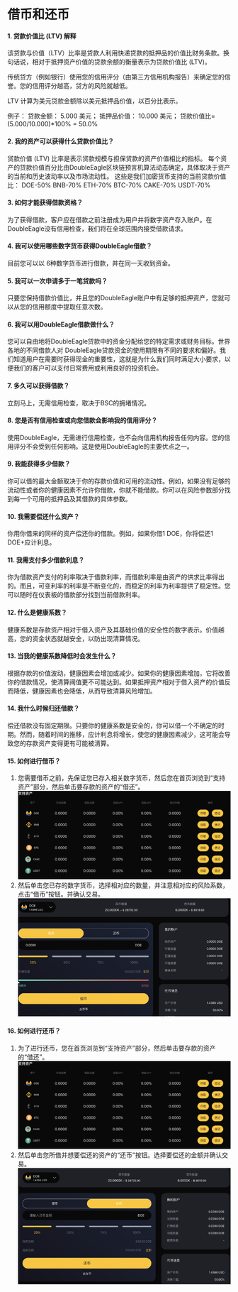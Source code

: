 # 借币和还币

#### 1. 贷款价值比 (LTV) 解释
该贷款与价值（LTV）比率是贷款人利用快递贷款的抵押品的价值比财务条款。换句话说，相对于抵押资产价值的贷款余额的衡量表示为贷款价值比 (LTV)。   

传统贷方（例如银行）使用您的信用评分（由第三方信用机构报告）来确定您的信誉。您的信用评分越高，贷方的风险就越低。   

LTV 计算为美元贷款金额除以美元抵押品价值，以百分比表示。

例子：
贷款金额：  5.000 美元；
抵押品价值： 10.000 美元；
贷款价值比= ($5.000/$10.000)*100% = 50.0%

#### 2. 我的资产可以获得什么贷款价值比？
贷款价值 (LTV) 比率是表示贷款规模与担保贷款的资产价值相比的指标。
每个资产的贷款价值百分比由DoubleEagle区块链预言机算法动态确定，具体取决于资产的当前和历史波动率以及市场流动性。
这些是我们加密货币支持的当前贷款价值比：
DOE-50%
BNB-70%
ETH-70%
BTC-70%
CAKE-70%
USDT-70%

#### 3. 如何才能获得借款资格？
为了获得借款，客户应在借款之前注册成为用户并将数字资产存入账户。在DoubleEagle没有信用检查，我们将在全球范围内接受借款请求。  

#### 4. 我可以使用哪些数字货币获得DoubleEagle借款？
目前您可以以 6种数字货币进行借款，并在同一天收到资金。

#### 5. 我可以一次申请多于一笔贷款吗？
只要您保持借款价值比，并且您的DoubleEagle账户中有足够的抵押资产，您就可以从您的信用额度中提取任意次数。  

#### 6. 我可以用DoubleEagle借款做什么？
您可以自由地将DoubleEagle贷款中的资金分配给您的特定需求或财务目标。世界各地的不同借款人对 DoubleEagle贷款资金的使用期限有不同的要求和偏好。我们知道用户在需要时获得现金的重要性，这就是为什么我们同时满足大小要求，以便我们的客户可以支付日常费用或利用良好的投资机会。

#### 7. 多久可以获得借款？
立刻马上，无需信用检查，取决于BSC的拥堵情况。

#### 8. 您是否有信用检查或向您借款会影响我的信用评分？
使用DoubleEagle，无需进行信用检查，也不会向信用机构报告任何内容。您的信用评分不会受到任何影响。这是使用DoubleEagle的主要优点之一。   

#### 9. 我能获得多少借款？
你可以借的最大金额取决于你的存款价值和可用的流动性。例如，如果没有足够的流动性或者你的健康因素不允许你借款，你就不能借款。你可以在风险参数部分找到每一个可用的抵押品及其借款的具体参数。

#### 10. 我需要偿还什么资产？
你用你借来的同样的资产偿还你的借款。例如，如果你借1 DOE，你将偿还1 DOE+应计利息。   

#### 11. 我需支付多少借款利息？
你为借款资产支付的利率取决于借款利率，而借款利率是由资产的供求比率得出的。而且，可变利率的利率是不断变化的，而稳定的利率为利率提供了稳定性。您可以随时在仪表板的借款部分找到当前借款利率。

#### 12. 什么是健康系数？
健康系数是存款资产相对于借入资产及其基础价值的安全性的数字表示。价值越高，您的资金状态就越安全，以防出现清算情况。

#### 13. 当我的健康系数降低时会发生什么？
根据存款的价值波动，健康因素会增加或减少。如果你的健康因素增加，它将改善你的借款情况，使清算阈值更不可能达到。如果抵押资产相对于借入资产的价值反而降低，健康因素也会降低，从而导致清算风险增加。

#### 14. 我什么时候归还借款？
偿还借款没有固定期限。只要你的健康系数是安全的，你可以借一个不确定的时期。然而，随着时间的推移，应计利息将增长，使您的健康因素减少，这可能会导致您的存款资产变得更有可能被清算。

#### 15. 如何进行借币？
  1. 您需要借币之前，先保证您已存入相关数字货币，然后您在首页浏览到“支持资产”部分，然后单击要存款的资产的“借还”。
  ![如何进行借币!](images/18.png)  
  2. 然后单击您已存的数字货币，选择相对应的数量，并注意相对应的风险系数，点击“借币”按钮。并确认交易。
  ![如何进行借币!](images/19.png)  

#### 16. 如何进行还币？
  1. 为了进行还币，您在首页浏览到“支持资产”部分，然后单击要存款的资产的“借还”。  
  ![如何进行还币!](images/20.png)  
  2. 然后单击您所借并想要偿还的资产的“还币”按钮。选择要偿还的金额并确认交易。  
  ![如何进行还币!](images/21.png)
